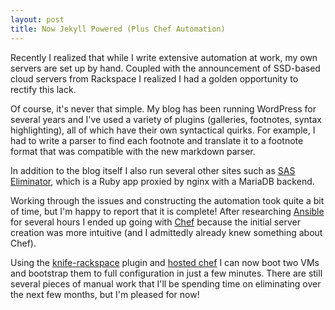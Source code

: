 ```yaml
---
layout: post
title: Now Jekyll Powered (Plus Chef Automation)
---
```

Recently I realized that while I write extensive automation at work, my own servers are set up by hand. Coupled with the announcement of SSD-based cloud servers from Rackspace I realized I had a golden opportunity to rectify this lack.

Of course, it's never that simple. My blog has been running WordPress for several years and I've used a variety of plugins (galleries, footnotes, syntax highlighting), all of which have their own syntactical quirks. For example, I had to write a parser to find each footnote and translate it to a footnote format that was compatible with the new markdown parser.

In addition to the blog itself I also run several other sites such as [SAS Eliminator](http://saseliminator.com), which is a Ruby app proxied by nginx with a MariaDB backend.

Working through the issues and constructing the automation took quite a bit of time, but I'm happy to report that it is complete! After researching [Ansible](http://www.ansibleworks.com) for several hours I ended up going with [Chef](http://opscode.com) because the initial server creation was more intuitive (and I admittedly already knew something about Chef).

Using the [knife-rackspace](https://github.com/opscode/knife-rackspace) plugin and [hosted chef](https://manage.opscode.com/login) I can now boot two VMs and bootstrap them to full configuration in just a few minutes. There are still several pieces of manual work that I'll be spending time on eliminating over the next few months, but I'm pleased for now!
